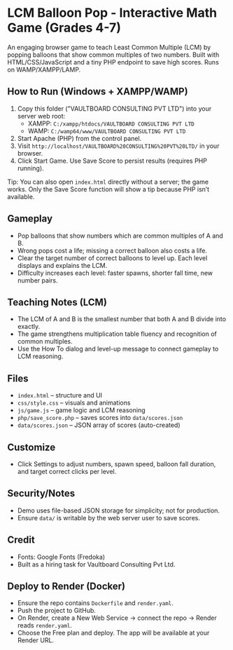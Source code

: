 # LCM Balloon Pop - Interactive Math Game (Grades 4-7)

An engaging browser game to teach Least Common Multiple (LCM) by popping balloons that show common multiples of two numbers. Built with HTML/CSS/JavaScript and a tiny PHP endpoint to save high scores. Runs on WAMP/XAMPP/LAMP.

## How to Run (Windows + XAMPP/WAMP)
1. Copy this folder ("VAULTBOARD CONSULTING PVT LTD") into your server web root:
   - XAMPP: `C:/xampp/htdocs/VAULTBOARD CONSULTING PVT LTD`
   - WAMP: `C:/wamp64/www/VAULTBOARD CONSULTING PVT LTD`
2. Start Apache (PHP) from the control panel.
3. Visit `http://localhost/VAULTBOARD%20CONSULTING%20PVT%20LTD/` in your browser.
4. Click Start Game. Use Save Score to persist results (requires PHP running).

Tip: You can also open `index.html` directly without a server; the game works. Only the Save Score function will show a tip because PHP isn’t available.

## Gameplay
- Pop balloons that show numbers which are common multiples of A and B.
- Wrong pops cost a life; missing a correct balloon also costs a life.
- Clear the target number of correct balloons to level up. Each level displays and explains the LCM.
- Difficulty increases each level: faster spawns, shorter fall time, new number pairs.

## Teaching Notes (LCM)
- The LCM of A and B is the smallest number that both A and B divide into exactly.
- The game strengthens multiplication table fluency and recognition of common multiples.
- Use the How To dialog and level-up message to connect gameplay to LCM reasoning.

## Files
- `index.html` – structure and UI
- `css/style.css` – visuals and animations
- `js/game.js` – game logic and LCM reasoning
- `php/save_score.php` – saves scores into `data/scores.json`
- `data/scores.json` – JSON array of scores (auto-created)

## Customize
- Click Settings to adjust numbers, spawn speed, balloon fall duration, and target correct clicks per level.

## Security/Notes
- Demo uses file-based JSON storage for simplicity; not for production.
- Ensure `data/` is writable by the web server user to save scores.

## Credit
- Fonts: Google Fonts (Fredoka)
- Built as a hiring task for Vaultboard Consulting Pvt Ltd.

## Deploy to Render (Docker)
- Ensure the repo contains `Dockerfile` and `render.yaml`.
- Push the project to GitHub.
- On Render, create a New Web Service → connect the repo → Render reads `render.yaml`.
- Choose the Free plan and deploy. The app will be available at your Render URL.
